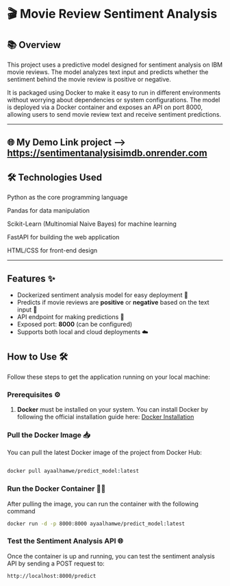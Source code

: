 # 🎬 Movie Review Sentiment Analysis

## 📚 Overview
This project uses a predictive model designed for sentiment analysis on IBM movie reviews.
The model analyzes text input and predicts whether the sentiment behind the movie review is positive or negative.

It is packaged using Docker to make it easy to run in different environments without worrying about dependencies or system configurations.
The model is deployed via a Docker container and exposes an API on port 8000, allowing users to send movie review text and receive sentiment predictions.

---

## 🌐 My Demo Link project --> https://sentimentanalysisimdb.onrender.com


## 🛠️ Technologies Used

Python as the core programming language

Pandas for data manipulation

Scikit-Learn (Multinomial Naive Bayes) for machine learning

FastAPI for building the web application

HTML/CSS for front-end design

---
## Features ✨
- Dockerized sentiment analysis model for easy deployment 🚢
- Predicts if movie reviews are **positive** or **negative** based on the text input 🎥
- API endpoint for making predictions 📡
- Exposed port: **8000** (can be configured)
- Supports both local and cloud deployments ☁️

## How to Use 🛠️

Follow these steps to get the application running on your local machine:

### Prerequisites ⚙️

1. **Docker** must be installed on your system. You can install Docker by following the official installation guide here: [Docker Installation](https://docs.docker.com/get-docker/)

### Pull the Docker Image 📥

You can pull the latest Docker image of the project from Docker Hub:

```bash

docker pull ayaalhamwe/predict_model:latest
```
### Run the Docker Container 🏃‍♂️

After pulling the image, you can run the container with the following command

```bash
docker run -d -p 8000:8000 ayaalhamwe/predict_model:latest
```
### Test the Sentiment Analysis API 🌐
Once the container is up and running, you can test the sentiment analysis API by sending a POST request to:

```bash
http://localhost:8000/predict
